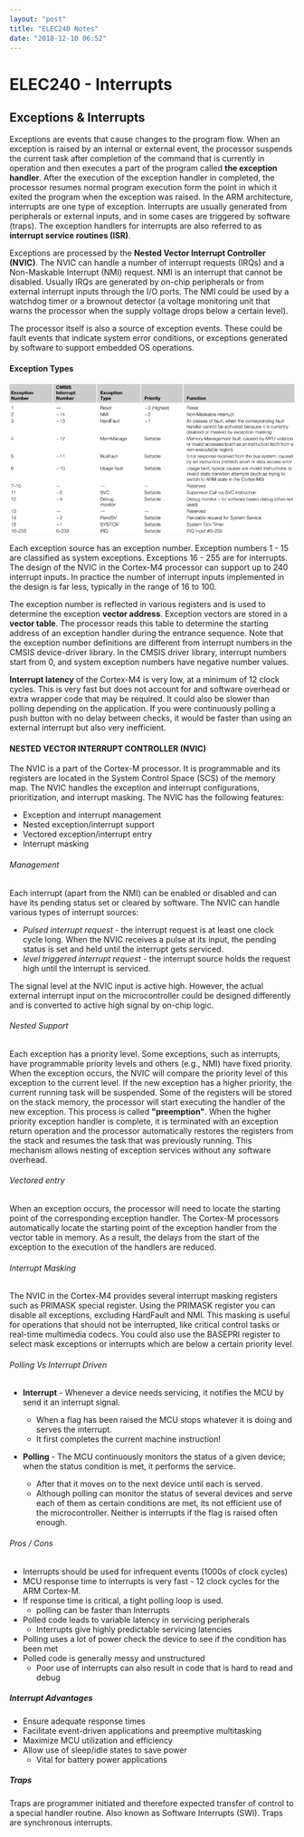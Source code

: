 ```yaml
---
layout: "post"
title: "ELEC240 Notes"
date: "2018-12-10 06:52"
---
```


# ELEC240 - Interrupts

## Exceptions & Interrupts

Exceptions are events that cause changes to the program flow. When an exception is raised by an internal or external event, the processor suspends the current task after completion of the command that is currently in operation and then executes a part of the program called **the exception handler**. After the execution of the exception handler in completed, the processor resumes normal program execution form the point in which it exited the program when the exception was raised. In the ARM architecture, interrupts are one type of exception. Interrupts are usually generated from peripherals or external inputs, and in some cases are triggered by software (traps). The exception handlers for interrupts are also referred to as **interrupt service routines (ISR)**.

Exceptions are processed by the **Nested Vector Interrupt Controller (NVIC)**. The NVIC can handle a number of interrupt requests (IRQs) and a Non-Maskable Interrupt (NMI) request. NMI is an interrupt that cannot be disabled.  Usually IRQs are generated by on-chip peripherals or from external interrupt inputs through the I/O ports. The NMI could be used by a watchdog timer or a brownout detector (a voltage monitoring unit that warns the processor when the supply voltage drops below a certain level).

The processor itself is also a source of exception events. These could be fault events that indicate system error conditions, or exceptions generated by software to support embedded OS operations.

#### Exception Types

![alt text](https://raw.githubusercontent.com/fordj06/ELEC240/master/img/interrupt_types.png "exception types")


Each exception source has an exception number. Exception numbers 1 - 15 are classified as system exceptions. Exceptions 16 - 255 are for interrupts. The design of the NVIC in the Cortex-M4 processor can support up to 240 interrupt inputs. In practice the number of interrupt inputs implemented in the design is far less, typically in the range of 16 to 100.

The exception number is reflected in various registers and is used to determine the exception **vector address**. Exception vectors are stored in a **vector table**. The processor reads this table to determine the starting address of an exception handler during the entrance sequence. Note that the exception number definitions are different from interrupt numbers in the CMSIS device-driver library. In the CMSIS driver library, interrupt numbers start from 0, and system exception numbers have negative number values.

**Interrupt latency** of the Cortex-M4 is very low, at a minimum of 12 clock cycles. This is very fast but does not account for and software overhead or extra wrapper code that may be required. It could also be slower than polling depending on the application. If you were continuously polling a push button with no delay between checks, it would be faster than using an external interrupt but also very inefficient.  

#### NESTED VECTOR INTERRUPT CONTROLLER (NVIC)

The NVIC is a part of the Cortex-M processor. It is programmable and its registers are located in the System Control Space (SCS) of the memory map. The NVIC handles the exception and interrupt configurations, prioritization, and interrupt masking. The NVIC has the following features:

  - Exception and interrupt management
  - Nested exception/interrupt support
  - Vectored exception/interrupt entry
  - Interrupt masking

###### Management
Each interrupt (apart from the NMI) can be enabled or disabled and can have its pending status set or cleared by software. The NVIC can handle various types of interrupt sources:

  - *Pulsed interrupt request* - the interrupt request is at least one clock cycle long. When the NVIC receives a pulse at its input, the pending status is set and held until the interrupt gets serviced.
  - *level triggered interrupt request* - the interrupt source holds the request high until the interrupt is serviced.

The signal level at the NVIC input is active high. However, the actual external interrupt input on the microcontroller could be designed differently and is converted to active high signal by on-chip logic.

###### Nested Support
Each exception has a priority level. Some exceptions, such as interrupts, have programmable priority levels and others (e.g., NMI) have fixed priority. When the exception occurs, the NVIC will compare the priority level of this exception to the current level. If the new exception has a higher priority, the current running task will be suspended. Some of the registers will be stored on the stack memory, the processor will start executing the handler of the new exception. This process is called **"preemption"**. When the higher priority exception handler is complete, it is terminated with an exception return operation and the processor automatically restores the registers from the stack and resumes the task that was previously running. This mechanism allows nesting of exception services without any software overhead.

###### Vectored entry
When an exception occurs, the processor will need to locate the starting point of the corresponding exception handler. The Cortex-M processors automatically locate the starting point of the exception handler from the vector table in memory. As a result, the delays from the start of the exception to the execution of the handlers are reduced.

###### Interrupt Masking
The NVIC in the Cortex-M4 provides several interrupt masking registers such as PRIMASK special register. Using the PRIMASK register you can disable all exceptions, excluding HardFault and NMI. This masking is useful for operations that should not be interrupted, like critical control tasks or real-time multimedia codecs. You could also use the BASEPRI register to select mask exceptions or interrupts which are below a certain priority level.


###### Polling Vs Interrupt Driven

- **Interrupt** - Whenever a device needs servicing, it notifies the MCU by send it an interrupt signal.
  - When a flag has been raised the MCU stops whatever it is doing and serves the interrupt.
  - It first completes the current machine instruction!

- **Polling** - The MCU continuously monitors the status of a given device; when the status condition is met, it performs the service.
  - After that it moves on to the next device until each is served.
  - Although polling can monitor the status of several devices and serve each of them as certain conditions are met, its not efficient use of the microcontroller. Neither is interrupts if the flag is raised often enough.

###### Pros / Cons

- Interrupts should be used for infrequent events (1000s of clock cycles)
- MCU response time to interrupts is very fast - 12 clock cycles for the ARM Cortex-M.
- If response time is critical, a tight polling loop is used.
  - polling can be faster than Interrupts
- Polled code leads to variable latency in servicing peripherals
  - Interrupts give highly predictable servicing latencies
- Polling uses a lot of power check the device to see if the condition has been met
- Polled code is generally messy and unstructured
  - Poor use of interrupts can also result in code that is hard to read and debug


##### Interrupt Advantages

- Ensure adequate response times
- Facilitate event-driven applications and preemptive multitasking
- Maximize MCU utilization and efficiency
- Allow use of sleep/idle states to save power
  - Vital for battery power applications

##### Traps
Traps are programmer initiated and therefore expected transfer of control to a special handler routine. Also known as Software Interrupts (SWI). Traps are synchronous interrupts.
